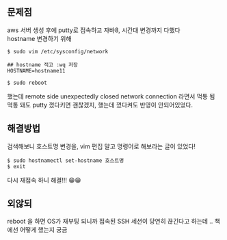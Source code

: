 
## 문제점
aws 서버 생성 후에 putty로 접속하고 자바8, 시간대 변경까지 다했다 <br>
hostname 변경하기 위해 <br>

```
$ sudo vim /etc/sysconfig/network

## hostname 적고 :wq 저장
HOSTNAME=hostname11

$ sudo reboot
``` 


했는데 remote side unexpectedly closed network connection 라면서 먹통 됨 <br>
먹통 돼도 putty 껐다키면 괜찮겠지, 했는데 껐다켜도 반영이 안되어있었다.


## 해결방법

검색해보니 호스트명 변경을, vim 편집 말고 명령어로 해보라는 글이 있었다!  

```
$ sudo hostnamectl set-hostname 호스트명
$ exit
```

다시 재접속 하니 해결!!!  😁😁


## 외않되
reboot 을 하면 OS가 재부팅 되니까 접속된 SSH 세션이 당연히 끊긴다고 하는데 ..
책에선 어떻게 했는지 궁금
